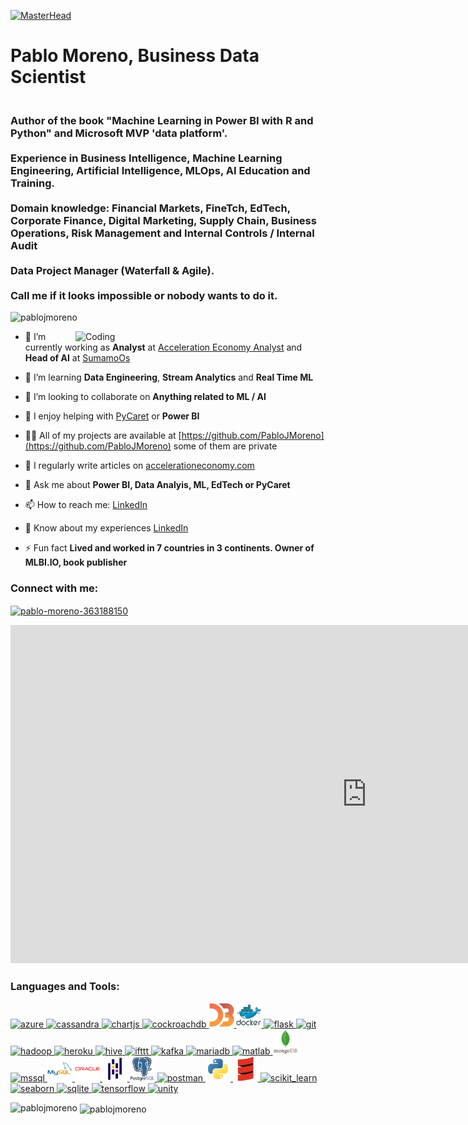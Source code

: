 [![MasterHead](https://media.giphy.com/media/3KYakglSJtPblufMLQ/giphy.gif)](mlbi.io)
<h1 align="left">Pablo Moreno, Business Data Scientist</h1>
<h3 align="left"><br>Author of the book "Machine Learning in Power BI with R and Python" and Microsoft MVP 'data platform'.</br> <br>Experience in Business Intelligence, Machine Learning Engineering, Artificial Intelligence, MLOps, AI Education and Training.</br> <br>Domain knowledge: Financial Markets, FineTch, EdTech, Corporate Finance, Digital Marketing, Supply Chain, Business Operations, Risk Management and Internal Controls / Internal Audit</br><br>Data Project Manager (Waterfall & Agile).</br><br> Call me if it looks impossible or nobody wants to do it.</br> </h3>

<p align="left"> <img src="https://komarev.com/ghpvc/?username=pablojmoreno&label=Profile%20views&color=0e75b6&style=flat" alt="pablojmoreno" /> </p>

<img align="right" alt="Coding" width="400" src="https://media.giphy.com/media/xT9IgzoKnwFNmISR8I/giphy.gif">


- 🔭 I’m currently working as **Analyst** at [Acceleration Economy Analyst](accelerationeconomy.com) and **Head of AI** at [SumamoOs](sumamoos.com)

- 🌱 I’m learning **Data Engineering**, **Stream Analytics** and **Real Time ML**

- 👯 I’m looking to collaborate on **Anything related to ML / AI**

- 🤝 I enjoy helping with [PyCaret](pycaret.org) or **Power BI**

- 👨‍💻 All of my projects are available at [https://github.com/PabloJMoreno](https://github.com/PabloJMoreno) some of them are private

- 📝 I regularly write articles on [accelerationeconomy.com](accelerationeconomy.com)

- 💬 Ask me about **Power BI, Data Analyis, ML, EdTech or PyCaret**

- 📫 How to reach me: [LinkedIn](https://www.linkedin.com/in/pablo-moreno-363188150/)

- 📄 Know about my experiences [LinkedIn](https://www.linkedin.com/in/pablo-moreno-363188150/)

- ⚡ Fun fact **Lived and worked in 7 countries in 3 continents. Owner of MLBI.IO, book publisher**

<h3 align="left">Connect with me:</h3>
<p align="left">
<a href="https://linkedin.com/in/pablo-moreno-363188150" target="blank"><img align="center" src="https://raw.githubusercontent.com/rahuldkjain/github-profile-readme-generator/master/src/images/icons/Social/linked-in-alt.svg" alt="pablo-moreno-363188150" height="30" width="40" /></a>
</p>

<iframe title="Python CVE" width="1140" height="541.25" src="https://app.powerbi.com/reportEmbed?reportId=6eecee79-3596-467b-bac0-f98a8e2fbea8&autoAuth=true&ctid=e3b19c0e-a6ac-4fca-8baa-f4271ccf624d" frameborder="0" allowFullScreen="true"></iframe>

<h3 align="left">Languages and Tools:</h3>
<p align="left"> <a href="https://azure.microsoft.com/en-in/" target="_blank" rel="noreferrer"> <img src="https://www.vectorlogo.zone/logos/microsoft_azure/microsoft_azure-icon.svg" alt="azure" width="40" height="40"/> </a> <a href="https://cassandra.apache.org/" target="_blank" rel="noreferrer"> <img src="https://www.vectorlogo.zone/logos/apache_cassandra/apache_cassandra-icon.svg" alt="cassandra" width="40" height="40"/> </a> <a href="https://www.chartjs.org" target="_blank" rel="noreferrer"> <img src="https://www.chartjs.org/media/logo-title.svg" alt="chartjs" width="40" height="40"/> </a> <a href="https://www.cockroachlabs.com/product/cockroachdb/" target="_blank" rel="noreferrer"> <img src="https://cdn.worldvectorlogo.com/logos/cockroachdb.svg" alt="cockroachdb" width="40" height="40"/> </a> <a href="https://d3js.org/" target="_blank" rel="noreferrer"> <img src="https://raw.githubusercontent.com/devicons/devicon/master/icons/d3js/d3js-original.svg" alt="d3js" width="40" height="40"/> </a> <a href="https://www.docker.com/" target="_blank" rel="noreferrer"> <img src="https://raw.githubusercontent.com/devicons/devicon/master/icons/docker/docker-original-wordmark.svg" alt="docker" width="40" height="40"/> </a> <a href="https://flask.palletsprojects.com/" target="_blank" rel="noreferrer"> <img src="https://www.vectorlogo.zone/logos/pocoo_flask/pocoo_flask-icon.svg" alt="flask" width="40" height="40"/> </a> <a href="https://git-scm.com/" target="_blank" rel="noreferrer"> <img src="https://www.vectorlogo.zone/logos/git-scm/git-scm-icon.svg" alt="git" width="40" height="40"/> </a> <a href="https://hadoop.apache.org/" target="_blank" rel="noreferrer"> <img src="https://www.vectorlogo.zone/logos/apache_hadoop/apache_hadoop-icon.svg" alt="hadoop" width="40" height="40"/> </a> <a href="https://heroku.com" target="_blank" rel="noreferrer"> <img src="https://www.vectorlogo.zone/logos/heroku/heroku-icon.svg" alt="heroku" width="40" height="40"/> </a> <a href="https://hive.apache.org/" target="_blank" rel="noreferrer"> <img src="https://www.vectorlogo.zone/logos/apache_hive/apache_hive-icon.svg" alt="hive" width="40" height="40"/> </a> <a href="https://ifttt.com/" target="_blank" rel="noreferrer"> <img src="https://www.vectorlogo.zone/logos/ifttt/ifttt-ar21.svg" alt="ifttt" width="40" height="40"/> </a> <a href="https://kafka.apache.org/" target="_blank" rel="noreferrer"> <img src="https://www.vectorlogo.zone/logos/apache_kafka/apache_kafka-icon.svg" alt="kafka" width="40" height="40"/> </a> <a href="https://mariadb.org/" target="_blank" rel="noreferrer"> <img src="https://www.vectorlogo.zone/logos/mariadb/mariadb-icon.svg" alt="mariadb" width="40" height="40"/> </a> <a href="https://www.mathworks.com/" target="_blank" rel="noreferrer"> <img src="https://upload.wikimedia.org/wikipedia/commons/2/21/Matlab_Logo.png" alt="matlab" width="40" height="40"/> </a> <a href="https://www.mongodb.com/" target="_blank" rel="noreferrer"> <img src="https://raw.githubusercontent.com/devicons/devicon/master/icons/mongodb/mongodb-original-wordmark.svg" alt="mongodb" width="40" height="40"/> </a> <a href="https://www.microsoft.com/en-us/sql-server" target="_blank" rel="noreferrer"> <img src="https://www.svgrepo.com/show/303229/microsoft-sql-server-logo.svg" alt="mssql" width="40" height="40"/> </a> <a href="https://www.mysql.com/" target="_blank" rel="noreferrer"> <img src="https://raw.githubusercontent.com/devicons/devicon/master/icons/mysql/mysql-original-wordmark.svg" alt="mysql" width="40" height="40"/> </a> <a href="https://www.oracle.com/" target="_blank" rel="noreferrer"> <img src="https://raw.githubusercontent.com/devicons/devicon/master/icons/oracle/oracle-original.svg" alt="oracle" width="40" height="40"/> </a> <a href="https://pandas.pydata.org/" target="_blank" rel="noreferrer"> <img src="https://raw.githubusercontent.com/devicons/devicon/2ae2a900d2f041da66e950e4d48052658d850630/icons/pandas/pandas-original.svg" alt="pandas" width="40" height="40"/> </a> <a href="https://www.postgresql.org" target="_blank" rel="noreferrer"> <img src="https://raw.githubusercontent.com/devicons/devicon/master/icons/postgresql/postgresql-original-wordmark.svg" alt="postgresql" width="40" height="40"/> </a> <a href="https://postman.com" target="_blank" rel="noreferrer"> <img src="https://www.vectorlogo.zone/logos/getpostman/getpostman-icon.svg" alt="postman" width="40" height="40"/> </a> <a href="https://www.python.org" target="_blank" rel="noreferrer"> <img src="https://raw.githubusercontent.com/devicons/devicon/master/icons/python/python-original.svg" alt="python" width="40" height="40"/> </a> <a href="https://www.scala-lang.org" target="_blank" rel="noreferrer"> <img src="https://raw.githubusercontent.com/devicons/devicon/master/icons/scala/scala-original.svg" alt="scala" width="40" height="40"/> </a> <a href="https://scikit-learn.org/" target="_blank" rel="noreferrer"> <img src="https://upload.wikimedia.org/wikipedia/commons/0/05/Scikit_learn_logo_small.svg" alt="scikit_learn" width="40" height="40"/> </a> <a href="https://seaborn.pydata.org/" target="_blank" rel="noreferrer"> <img src="https://seaborn.pydata.org/_images/logo-mark-lightbg.svg" alt="seaborn" width="40" height="40"/> </a> <a href="https://www.sqlite.org/" target="_blank" rel="noreferrer"> <img src="https://www.vectorlogo.zone/logos/sqlite/sqlite-icon.svg" alt="sqlite" width="40" height="40"/> </a> <a href="https://www.tensorflow.org" target="_blank" rel="noreferrer"> <img src="https://www.vectorlogo.zone/logos/tensorflow/tensorflow-icon.svg" alt="tensorflow" width="40" height="40"/> </a> <a href="https://unity.com/" target="_blank" rel="noreferrer"> <img src="https://www.vectorlogo.zone/logos/unity3d/unity3d-icon.svg" alt="unity" width="40" height="40"/> </a> </p>

<p><img align="left" src="https://github-readme-stats.vercel.app/api/top-langs?username=pablojmoreno&show_icons=true&locale=en&layout=compact" alt="pablojmoreno" /></p>

<p>&nbsp;<img align="center" src="https://github-readme-stats.vercel.app/api?username=pablojmoreno&show_icons=true&locale=en" alt="pablojmoreno" /></p>
